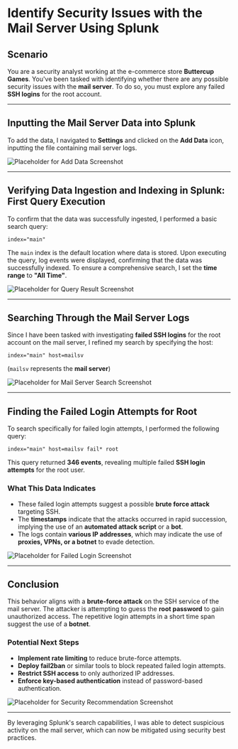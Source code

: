 # Identify Security Issues with the Mail Server Using Splunk

## Scenario
You are a security analyst working at the e-commerce store **Buttercup Games**. You've been tasked with identifying whether there are any possible security issues with the **mail server**. To do so, you must explore any failed **SSH logins** for the root account.

---

## Inputting the Mail Server Data into Splunk

To add the data, I navigated to **Settings** and clicked on the **Add Data** icon, inputting the file containing mail server logs.

![Placeholder for Add Data Screenshot](path/to/image1.png)

---

## Verifying Data Ingestion and Indexing in Splunk: First Query Execution

To confirm that the data was successfully ingested, I performed a basic search query:

```splunk
index="main"
```

The `main` index is the default location where data is stored. Upon executing the query, log events were displayed, confirming that the data was successfully indexed. To ensure a comprehensive search, I set the **time range** to **"All Time"**.

![Placeholder for Query Result Screenshot](path/to/image2.png)

---

## Searching Through the Mail Server Logs

Since I have been tasked with investigating **failed SSH logins** for the root account on the mail server, I refined my search by specifying the host:

```splunk
index="main" host=mailsv
```

(`mailsv` represents the **mail server**)

![Placeholder for Mail Server Search Screenshot](path/to/image3.png)

---

## Finding the Failed Login Attempts for Root

To search specifically for failed login attempts, I performed the following query:

```splunk
index="main" host=mailsv fail* root
```

This query returned **346 events**, revealing multiple failed **SSH login attempts** for the root user.

### **What This Data Indicates**
- These failed login attempts suggest a possible **brute force attack** targeting SSH.
- The **timestamps** indicate that the attacks occurred in rapid succession, implying the use of an **automated attack script** or a **bot**.
- The logs contain **various IP addresses**, which may indicate the use of **proxies, VPNs, or a botnet** to evade detection.

![Placeholder for Failed Login Screenshot](path/to/image4.png)

---

## Conclusion
This behavior aligns with a **brute-force attack** on the SSH service of the mail server. The attacker is attempting to guess the **root password** to gain unauthorized access. The repetitive login attempts in a short time span suggest the use of a **botnet**.

### **Potential Next Steps**
- **Implement rate limiting** to reduce brute-force attempts.
- **Deploy fail2ban** or similar tools to block repeated failed login attempts.
- **Restrict SSH access** to only authorized IP addresses.
- **Enforce key-based authentication** instead of password-based authentication.

![Placeholder for Security Recommendation Screenshot](path/to/image5.png)

---

By leveraging Splunk's search capabilities, I was able to detect suspicious activity on the mail server, which can now be mitigated using security best practices.

